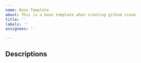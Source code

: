 ```yaml
---
name: Base Template
about: This is a base template when creating github issue
title: ''
labels: ''
assignees: ''

---
```


## Descriptions
<!-- Add your issue here -->
